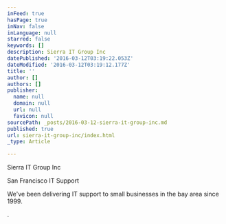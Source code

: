 ```yaml
---
inFeed: true
hasPage: true
inNav: false
inLanguage: null
starred: false
keywords: []
description: Sierra IT Group Inc
datePublished: '2016-03-12T03:19:22.053Z'
dateModified: '2016-03-12T03:19:12.177Z'
title: ''
author: []
authors: []
publisher:
  name: null
  domain: null
  url: null
  favicon: null
sourcePath: _posts/2016-03-12-sierra-it-group-inc.md
published: true
url: sierra-it-group-inc/index.html
_type: Article

---
```

Sierra IT Group Inc

San Francisco IT Support

We've been delivering IT support to small businesses in the bay area since 1999\.

.